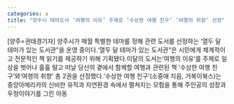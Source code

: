 ```yaml
---
categories: a
title: "양주시 테마도서 ‘여행의 이유’ 주제로 ‘수상한 여행 친구’ ‘여행의 취향’ 선정"
---
```

[양주=권태경기자] 양주시가 매월 특별한 테마를 정해 관련 도서를 선정하는 ‘열두 달 테마가 있는 도서관"을 운영 중이다.‘열두 달 테마가 있는 도서관"은 시민에게 체계적이고 전문적인 책 읽기를 제공하기 위해 기획됐다.이달의 도서는‘여행의 이유’를 주제로 일상을 벗어나 훌훌 털고 떠날 당신의 곁에서 함께할 여행과 관련된 책 ‘수상한 여행 친구’와‘여행의 취향’ 총 2권을 선정했다.‘수상한 여행 친구’(소중애 지음, 거북이북스)는 중앙아메리카의 신비한 유적과 자연환경 속에서 펼쳐지는 모험을 통해 주인공의 성장과 우정이야기를 그린 아동